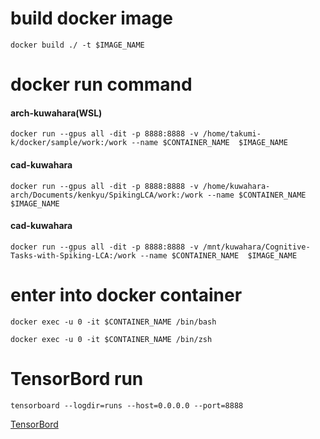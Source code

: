# build docker image
```
docker build ./ -t $IMAGE_NAME
```

# docker run command
#### arch-kuwahara(WSL)
```
docker run --gpus all -dit -p 8888:8888 -v /home/takumi-k/docker/sample/work:/work --name $CONTAINER_NAME  $IMAGE_NAME
```
#### cad-kuwahara
```
docker run --gpus all -dit -p 8888:8888 -v /home/kuwahara-arch/Documents/kenkyu/SpikingLCA/work:/work --name $CONTAINER_NAME  $IMAGE_NAME
```

#### cad-kuwahara
```
docker run --gpus all -dit -p 8888:8888 -v /mnt/kuwahara/Cognitive-Tasks-with-Spiking-LCA:/work --name $CONTAINER_NAME  $IMAGE_NAME
```

# enter into docker container
```
docker exec -u 0 -it $CONTAINER_NAME /bin/bash  
```
```
docker exec -u 0 -it $CONTAINER_NAME /bin/zsh
```

# TensorBord run
```
tensorboard --logdir=runs --host=0.0.0.0 --port=8888
```

[TensorBord](http://localhost:8888)
